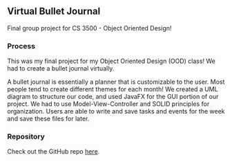 ## Virtual Bullet Journal
Final group project for CS 3500 - Object Oriented Design! 

### Process 
This was my final project for my Object Oriented Design (OOD) class! We had to create a bullet journal virtually. 

A bullet journal is essentially a planner that is customizable to the user. Most people tend to create different themes for each month! We created a UML diagram to structure our code, and used JavaFX for the GUI portion of our project. We had to use Model-View-Controller and SOLID principles for organization. Users are able to write and save tasks and events for the week and save these files for later.

### Repository
Check out the GitHub repo [here](https://github.com/carolinetpham/bullet-journal-planner).
